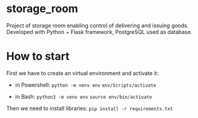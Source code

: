 # storage_room
Project of storage room enabling control of delivering and issuing goods.
Developed with Python + Flask framework, PostgreSQL used as database.

# How to start
First we have to create an virtual environment and activate it:

- in Powershell:
``` python -m venv env ```
``` env/Scripts/activate ```

- in Bash:
``` python3 -m venv env ```
``` source env/bin/activate ```

Then we need to install libraries:
``` pip install -r requirements.txt ```